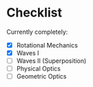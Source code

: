 # Checklist

Currently completely:

- [x] Rotational Mechanics
- [x] Waves I
- [ ] Waves II (Superposition)
- [ ] Physical Optics
- [ ] Geometric Optics
